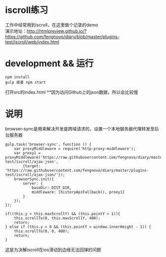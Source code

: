 # iscroll练习  
工作中经常用到iscroll，在这里做个记录的demo  
演示地址：http://htmlpreview.github.io/?https://github.com/fengnovo/diary/blob/master/plugins-test/iscroll/web/index.html

# development && 运行  
```
npm install  
gulp 或者 npm start 
```  
打开src的index.html
**因为访问Github上的json数据，所以会比较慢  

# 说明  
browser-sync是用来解决开发是跨域请求的，设置一个本地服务器代理转发至后台服务器  

```  
gulp.task('browser-sync', function () {
    var proxyMiddleware = require('http-proxy-middleware');
    var proxy1 = proxyMiddleware('https://raw.githubusercontent.com/fengnovo/diary/master/plugins-test/iscroll/ajax-json',
        {target: 'https://raw.githubusercontent.com/fengnovo/diary/master/plugins-test/iscroll/ajax-json/'});
    browserSync.init({
        server: {
            baseDir: DIST_DIR,
            middleware: [historyApiFallback(), proxy1]
        }
    });
});  
```  
```
if((this.y < this.maxScrollY) && (this.pointY < 1)){
  	this.scrollTo(0, this.maxScrollY, 400);
  	return;
} else if (this.y > 0 && (this.pointY > window.innerHeight - 1)) {
  	this.scrollTo(0, 0, 400);
  	return;
}
```
这是为决解iscroll在ios滑动到边缘无法回弹的问题
